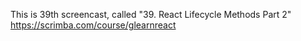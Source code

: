 This is 39th screencast, called "39. React Lifecycle Methods Part 2"
https://scrimba.com/course/glearnreact